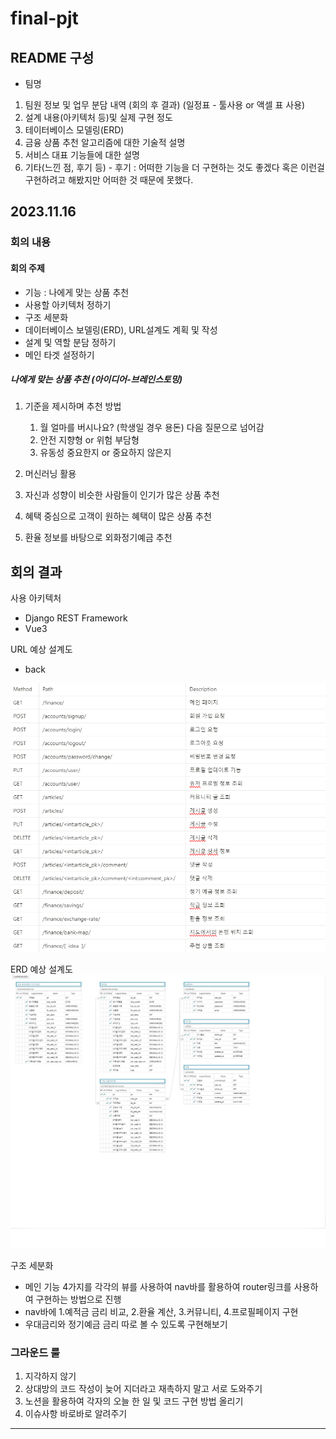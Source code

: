 # final-pjt

## README 구성
- 팀명
1. 팀원 정보 및 업무 분담 내역 (회의 후 결과) (일정표 - 툴사용 or 액셀 표 사용)
2. 설계 내용(아키텍처 등)및 실제 구현 정도
3. 테이터베이스 모델링(ERD)
4. 금융 상품 추천 알고리즘에 대한 기술적 설명
5. 서비스 대표 기능들에 대한 설명
6. 기타(느낀 점, 후기 등) - 후기 : 어떠한 기능을 더 구현하는 것도 좋겠다 혹은 이런걸 구현하려고 해봤지만 어떠한 것 때문에 못했다.



## 2023.11.16

### 회의 내용
#### 회의 주제
- 기능 : 나에게 맞는 상품 추천
- 사용할 아키텍처 정하기
- 구조 세분화
- 데이터베이스 보델링(ERD), URL설계도 계획 및 작성
- 설계 및 역할 분담 정하기
- 메인 타겟 설정하기


##### 나에게 맞는 상품 추천 (아이디어-브레인스토밍)
1. 기준을 제시하며 추천 방법
    1. 월 얼마를 버시나요? (학생일 경우 용돈) 다음 질문으로 넘어감
    2. 안전 지향형 or 위험 부담형
    3. 유동성 중요한지 or 중요하지 않은지

2. 머신러닝 활용
3. 자신과 성향이 비슷한 사람들이 인기가 많은 상품 추천
4. 혜택 중심으로 고객이 원하는 혜택이 많은 상품 추천
5. 환율 정보를 바탕으로 외화정기예금 추천


## 회의 결과
사용 아키텍처
- Django REST Framework
- Vue3

URL 예상 설계도
- back
<img src="back-urlpath.PNG">


ERD 예상 설계도
<img src="ERDv2.JPG">

구조 세분화
- 메인 기능 4가지를 각각의 뷰를 사용하여 nav바를 활용하여 router링크를 사용하여 구현하는 방법으로 진행
- nav바에 1.예적금 금리 비교, 2.환율 계산, 3.커뮤니티, 4.프로필페이지 구현
- 우대금리와 정기예금 금리 따로 볼 수 있도록 구현해보기

### 그라운드 룰
1. 지각하지 않기
2. 상대방의 코드 작성이 늦어 지더라고 재촉하지 말고 서로 도와주기
3. 노션을 활용하여 각자의 오늘 한 일 및 코드 구현 방법 올리기
4. 이슈사항 바로바로 알려주기

----------------------------------------